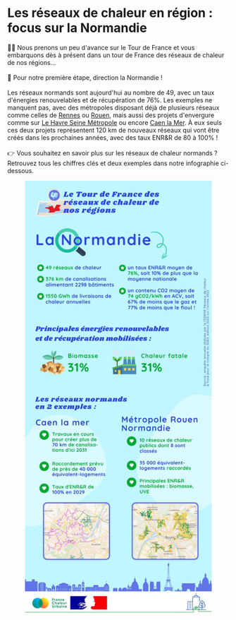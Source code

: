 # Les réseaux de chaleur en région : focus sur la Normandie

🚴‍♂️ Nous prenons un peu d'avance sur le Tour de France et vous embarquons dès à présent dans un tour de France des réseaux de chaleur de nos régions...\
\
📍 Pour notre première étape, direction la Normandie !\
\
Les réseaux normands sont aujourd'hui au nombre de 49, avec un taux d'énergies renouvelables et de récupération de 76%. Les exemples ne manquent pas, avec des métropoles disposant déjà de plusieurs réseaux comme celles de [Rennes](https://metropole.rennes.fr/quatre-reseaux-de-chauffage-urbain-dans-la-metropole) ou [Rouen](https://energies.metropole-rouen-normandie.fr/votre-projet/collectivites-et-elus-2/les-reseaux-de-chaleur-urbains/), mais aussi des projets d'envergure comme sur [Le Havre Seine Métropole](https://www.lehavreseinemetropole.fr/reseau-de-chaleur-le-havre-sud) ou encore [Caen la Mer](https://caenlamer.fr/le-reseau-de-chaleur). À eux seuls ces deux projets représentent 120 km de nouveaux réseaux qui vont être créés dans les prochaines années, avec des taux ENR\&R de 80 à 100% !\
\
👉 Vous souhaitez en savoir plus sur les réseaux de chaleur normands ? Retrouvez tous les chiffres clés et deux exemples dans notre infographie ci-dessous.

<figure><img src=".gitbook/assets/2 (5).jpg" alt=""><figcaption></figcaption></figure>
